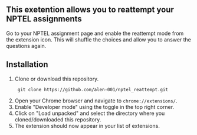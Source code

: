 ## This exetention allows you to reattempt your NPTEL assignments

Go to your NPTEL assignment page and enable the reattempt mode from the extension icon. This will shuffle the choices and allow you to answer the questions again.

## Installation
1. Clone or download this repository.
   ```base 
    git clone https://github.com/alen-001/nptel_reattempt.git
    ```
2. Open your Chrome browser and navigate to `chrome://extensions/`.
3. Enable "Developer mode" using the toggle in the top right corner.
4. Click on "Load unpacked" and select the directory where you cloned/downloaded this repository.
5. The extension should now appear in your list of extensions.




